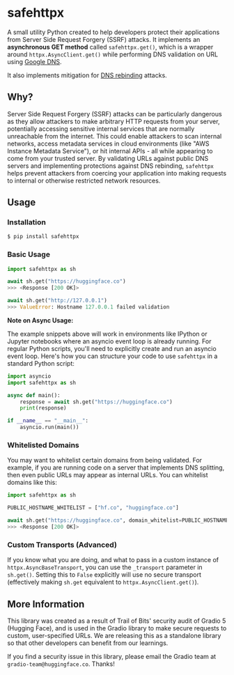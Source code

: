 # safehttpx

A small utility Python created to help developers protect their applications from Server Side Request Forgery (SSRF) attacks. It implements an **asynchronous GET method** called `safehttpx.get()`, which is a wrapper around `httpx.AsyncClient.get()` while performing DNS validation on URL using [Google DNS](https://developers.google.com/speed/public-dns). 

It also implements mitigation for [DNS rebinding](https://en.wikipedia.org/wiki/DNS_rebinding) attacks.

## Why?

Server Side Request Forgery (SSRF) attacks can be particularly dangerous as they allow attackers to make arbitrary HTTP requests from your server, potentially accessing sensitive internal services that are normally unreachable from the internet. This could enable attackers to scan internal networks, access metadata services in cloud environments (like "AWS Instance Metadata Service"), or hit internal APIs - all while appearing to come from your trusted server. By validating URLs against public DNS servers and implementing protections against DNS rebinding, `safehttpx` helps prevent attackers from coercing your application into making requests to internal or otherwise restricted network resources.

## Usage

### Installation

```bash
$ pip install safehttpx
```

### Basic Usage

```py
import safehttpx as sh

await sh.get("https://huggingface.co")
>>> <Response [200 OK]>

await sh.get("http://127.0.0.1")
>>> ValueError: Hostname 127.0.0.1 failed validation
```

**Note on Async Usage:**

The example snippets above will work in environments like IPython or Jupyter notebooks where an asyncio event loop is already running. For regular Python scripts, you'll need to explicitly create and run an asyncio event loop. Here's how you can structure your code to use `safehttpx` in a standard Python script:

```python
import asyncio
import safehttpx as sh

async def main():
    response = await sh.get("https://huggingface.co")
    print(response)

if __name__ == "__main__":
    asyncio.run(main())
```

### Whitelisted Domains

You may want to whitelist certain domains from being validated. For example, if you are running code on a server that implements DNS splitting, then even public URLs may appear as internal URLs. You can whitelist domains like this:


```py
import safehttpx as sh

PUBLIC_HOSTNAME_WHITELIST = ["hf.co", "huggingface.co"]

await sh.get("https://huggingface.co", domain_whitelist=PUBLIC_HOSTNAME_WHITELIST)
>>> <Response [200 OK]>
```

### Custom Transports (Advanced)

If you know what you are doing, and what to pass in a custom instance of
`httpx.AsyncBaseTransport`, you can use the `_transport` parameter in `sh.get()`. Setting
this to `False` explicitly will use no secure transport (effectively 
making `sh.get` equivalent to `httpx.AsyncClient.get()`).

## More Information

This library was created as a result of Trail of Bits' security audit of Gradio 5 (Hugging Face), and is used in the Gradio library to make secure requests to custom, user-specified URLs. We are releasing this as a standalone library so that other developers can benefit from our learnings.

If you find a security issue in this library, please email the Gradio team at `gradio-team@huggingface.co`. Thanks!
